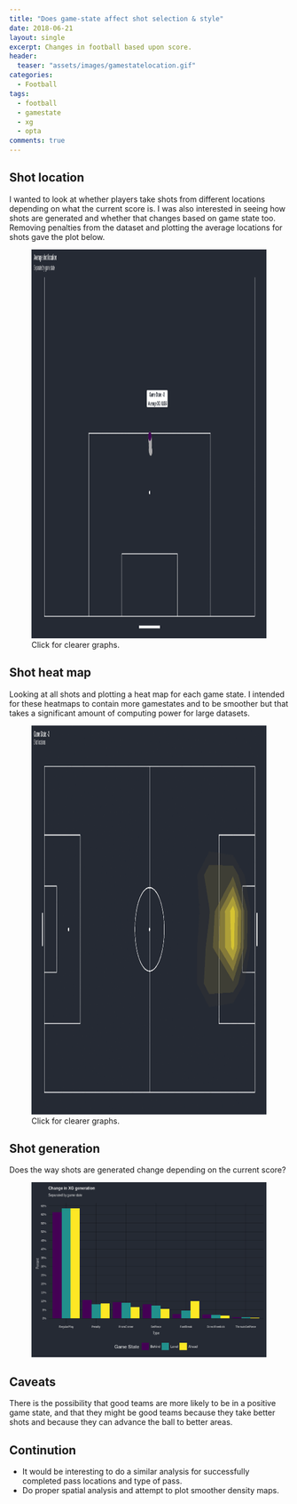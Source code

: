 ```yaml
---
title: "Does game-state affect shot selection & style"
date: 2018-06-21
layout: single
excerpt: Changes in football based upon score.
header:
  teaser: "assets/images/gamestatelocation.gif"
categories:
  - Football
tags:
  - football
  - gamestate
  - xg
  - opta
comments: true
---
```


## Shot location
I wanted to look at whether players take shots from different locations depending on what the current score is.  I was also interested in seeing how shots are generated and whether that changes based on game state too.
Removing penalties from the dataset and plotting the average locations for shots gave the plot below.

<figure class='centre'>
	<a href="/assets/images/avgshot.gif"><img src="/assets/images/avgshot.gif" width='1220' height='700'/></a>
	<figcaption>Click for clearer graphs.</figcaption>
</figure>
	
## Shot heat map
Looking at all shots and plotting a heat map for each game state.  I intended for these heatmaps to contain more gamestates and to be smoother but that takes a significant amount of computing power for large datasets.

<figure class='centre'>
	<a href="/assets/images/gamestatelocation.gif"><img src="/assets/images/gamestatelocation.gif" width='1220' height='700'/></a>
	<figcaption>Click for clearer graphs.</figcaption>
</figure>

## Shot generation
Does the way shots are generated change depending on the current score?

<figure class='centre'>
	<a href="/assets/images/buildup.png"><img src="/assets/images/buildup.png"></a>
</figure>

## Caveats
There is the possibility that good teams are more likely to be in a positive game state, and that they might be good teams because they take better shots and because they can advance the ball to better areas.

## Continution
- It would be interesting to do a similar analysis for successfully completed pass locations and type of pass.  
- Do proper spatial analysis and attempt to plot smoother density maps.
